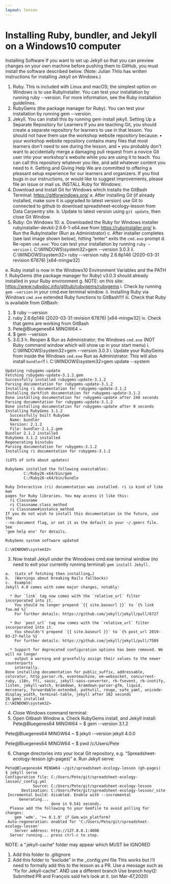 ```yaml
---
layout: lesson
---
```

Installing Ruby, bundler, and Jekyll on  a Windows10 computer
======================

Installing Software
If you want to set up Jekyll so that you can preview changes on your own machine before pushing them to GitHub, you must install the software described below. (Note: Julian Thilo has written instructions for installing Jekyll on Windows.)
1.	Ruby. This is included with Linux and macOS; the simplest option on Windows is to use RubyInstaller. You can test your installation by running ruby --version. For more information, see the Ruby installation guidelines.
2.	RubyGems (the package manager for Ruby). You can test your installation by running gem --version.
3.	Jekyll. You can install this by running gem install jekyll.
Setting Up a Separate Repository for Learners
If you are teaching Git, you should create a separate repository for learners to use in that lesson. You should not have them use the workshop website repository because:
•	your workshop website repository contains many files that most learners don't need to see during the lesson, and
•	you probably don't want to accidentally merge a damaging pull request from a novice Git user into your workshop's website while you are using it to teach.
You can call this repository whatever you like, and add whatever content you need to it.
Getting and Giving Help
We are committed to offering a pleasant setup experience for our learners and organizers. If you find bugs in our instructions, or would like to suggest improvements, please file an issue or mail us.
INSTALL Ruby for Windows:
1.	Download and Install Git for Windows which installs the GitBash Terminal: https://gitforwindows.org/
a.	After installing Git (if already installed, make sure it is upgraded to latest version) use Git to connected to github to download spreadsheet-ecology-lesson from Data Carpentry site.
b.	Update to latest version using `git update`, then close Git Window.
2.	Ruby: On Windows 10: 
a.	Downloaded the Ruby for Windows installer rubyinstaller-devkit-2.6.6-1-x64.exe from  https://rubyinstaller.org/
b.	Run the RubyInstaller (Run as Administrator) 
c.	After installer completes (see last image shown below), hitting “enter” exits the `cmd.exe` prompt
d.	Re-open `cmd.exe`: You can test your installation by running `ruby –version`
i.	C:\WINDOWS\system32>gem --version
3.0.3
ii.	C:\WINDOWS\system32> ruby --version
ruby 2.6.6p146 (2020-03-31 revision 67876) [x64-mingw32]

e.	Ruby install is now in the Windows10 Environment Variables and the PATH
f.	RubyGems (the package manager for Ruby) v3.0.3 should already installed in your Ruby environment
g.	NOTE: on this site: https://www.rubydoc.info/github/rubygems/rubygems
i.	Check by running `gem –version` in your cmd.exe terminal window.
ii.	Installing Ruby via Windows `cmd.exe` extended Ruby functions to GitBash!!!!
iii.	Check that Ruby is available from GitBash:
1.	$ ruby --version
2.	ruby 2.6.6p146 (2020-03-31 revision 67876) [x64-mingw32]
iv.	Check that gems are working from GitBash
1.	Pete@Bluegenes64 MINGW64 ~
2.	$ gem --version
3.	3.0.3
h.	Reopen & Run as Administrator; the Windows `cmd.exe` (NOT Ruby command window which will show up in your start menu)
i.	C:\WINDOWS\system32>gem --version
3.0.3
i.	Update your RubyGems from inside the Windows `cmd.exe` Run as Administrator. This will also install `bundler`!!
i.	C:\WINDOWS\system32>gem update --system
```
Updating rubygems-update
Fetching rubygems-update-3.1.2.gem
Successfully installed rubygems-update-3.1.2
Parsing documentation for rubygems-update-3.1.2
Installing ri documentation for rubygems-update-3.1.2
Installing darkfish documentation for rubygems-update-3.1.2
Done installing documentation for rubygems-update after 248 seconds
Parsing documentation for rubygems-update-3.1.2
Done installing documentation for rubygems-update after 0 seconds
Installing RubyGems 3.1.2
  Successfully built RubyGem
  Name: bundler
  Version: 2.1.2
  File: bundler-2.1.2.gem
Bundler 2.1.2 installed
RubyGems 3.1.2 installed
Regenerating binstubs
Parsing documentation for rubygems-3.1.2
Installing ri documentation for rubygems-3.1.2

(LOTS of info about updates)

RubyGems installed the following executables:
        C:/Ruby26-x64/bin/gem
        C:/Ruby26-x64/bin/bundle

Ruby Interactive (ri) documentation was installed. ri is kind of like man
pages for Ruby libraries. You may access it like this:
  ri Classname
  ri Classname.class_method
  ri Classname#instance_method
If you do not wish to install this documentation in the future, use the
--no-document flag, or set it as the default in your ~/.gemrc file. See
'gem help env' for details.

RubyGems system software updated

C:\WINDOWS\system32>
```
3.	Now Install Jekyll under the Winodows cmd.exe terminal window (no need to exit your currently running terminal) 
`gem install Jekyll.`
```
a.	(Lots of fetching then installing…)
b.	(Warnings about breaking Rails fallbacks)
c.	Example: 
Jekyll 4.0 comes with some major changes, notably:

  * Our `link` tag now comes with the `relative_url` filter incorporated into it.
    You should no longer prepend `{{ site.baseurl }}` to `{% link foo.md %}`
    For further details: https://github.com/jekyll/jekyll/pull/6727

  * Our `post_url` tag now comes with the `relative_url` filter incorporated into it.
    You shouldn't prepend `{{ site.baseurl }}` to `{% post_url 2019-03-27-hello %}`
    For further details: https://github.com/jekyll/jekyll/pull/7589

  * Support for deprecated configuration options has been removed. We will no longer
    output a warning and gracefully assign their values to the newer counterparts
    internally.
Done installing documentation for public_suffix, addressable, colorator, http_parser.rb, eventmachine, em-websocket, concurrent-ruby, i18n, ffi, sassc, jekyll-sass-converter, rb-fsevent, rb-inotify, listen, jekyll-watch, kramdown, kramdown-parser-gfm, liquid, mercenary, forwardable-extended, pathutil, rouge, safe_yaml, unicode-display_width, terminal-table, jekyll after 182 seconds
26 gems installed
C:\WINDOWS\system32> 
```
4.	Close Windows command terminal: 
5.	Open Gitbash Window
a.	Check RubyGems install, and Jekyll install:
Pete@Bluegenes64 MINGW64 ~
$ gem --version
3.1.2

Pete@Bluegenes64 MINGW64 ~
$ jekyll --version
jekyll 4.0.0

Pete@Bluegenes64 MINGW64 ~
$ pwd
/c/Users/Pete

6.	Change directories into your local Git repository, e.g. “Spreadsheet-ecology-lesson (gh-pages)”
a.	Run Jekyll serve: 
```
Pete@Bluegenes64 MINGW64 ~/git/spreadsheet-ecology-lesson (gh-pages)
$ jekyll serve
Configuration file: C:/Users/Pete/git/spreadsheet-ecology-lesson/_config.yml
            Source: C:/Users/Pete/git/spreadsheet-ecology-lesson
       Destination: C:/Users/Pete/git/spreadsheet-ecology-lesson/_site
 Incremental build: disabled. Enable with --incremental
      Generating...
                    done in 9.541 seconds.
  Please add the following to your Gemfile to avoid polling for changes:
    gem 'wdm', '>= 0.1.0' if Gem.win_platform?
 Auto-regeneration: enabled for 'C:/Users/Pete/git/spreadsheet-ecology-lesson'
    Server address: http://127.0.0.1:4000
  Server running... press ctrl-c to stop.
```


NOTE: a  “.jekyll-cache” folder may appear which MUST be IGNORED

1.	Add this folder to .gitignore 
2.	Add this folder to “exclude” in the _config.yml file
This works but I’ll need to formally add this to the lesson as a PR. Use a message such as “fix for Jekyll-cache”. AND use a different branch
Use branch hoyt2: Submitted PR and François said he’s look at it. (on Mar-47,2020)
